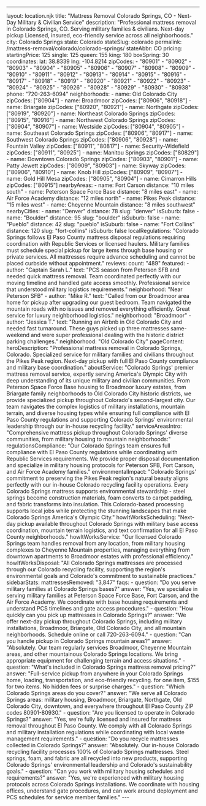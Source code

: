 ---
layout: location.njk
title: "Mattress Removal Colorado Springs, CO - Next-Day Military & Civilian Service"
description: "Professional mattress removal in Colorado Springs, CO. Serving military families & civilians. Next-day pickup Licensed, insured, eco-friendly service across all neighborhoods."
city: Colorado Springs state: Colorado stateSlug: colorado
permalink: /mattress-removal/colorado/colorado-springs/ stateAbbr: CO pricing: startingPrice: 125 single: 125 queen: 155 king: 180 boxSpring: 30 coordinates: lat: 38.8339 lng: -104.8214 zipCodes: - "80901" - "80902" - "80903" - "80904" - "80905" - "80906" - "80907" - "80908" - "80909" - "80910" - "80911" - "80912" - "80913" - "80914" - "80915" - "80916" - "80917" - "80918" - "80919" - "80920" - "80921" - "80922" - "80923" - "80924" - "80925" - "80926" - "80928" - "80929" - "80930" - "80938" phone: "720-263-6094" neighborhoods: - name: Old Colorado City zipCodes: ["80904"] - name: Broadmoor zipCodes: ["80906", "80918"] - name: Briargate zipCodes: ["80920", "80921"] - name: Northgate zipCodes: ["80919", "80920"] - name: Northeast Colorado Springs zipCodes: ["80915", "80916"] - name: Northwest Colorado Springs zipCodes: ["80904", "80907"] - name: Westside zipCodes: ["80904", "80905"] - name: Southeast Colorado Springs zipCodes: ["80906", "80917"] - name: Southwest Colorado Springs zipCodes: ["80906", "80928"] - name: Fountain Valley zipCodes: ["80911", "80817"] - name: Security-Widefield zipCodes: ["80911", "80925"] - name: Manitou Springs zipCodes: ["80829"] - name: Downtown Colorado Springs zipCodes: ["80903", "80901"] - name: Patty Jewett zipCodes: ["80909", "80903"] - name: Skyway zipCodes: ["80906", "80910"] - name: Knob Hill zipCodes: ["80909", "80907"] - name: Gold Hill Mesa zipCodes: ["80905", "80904"] - name: Cimarron Hills zipCodes: ["80915"] nearbyAreas: - name: Fort Carson distance: "10 miles south" - name: Peterson Space Force Base distance: "8 miles east" - name: Air Force Academy distance: "12 miles north" - name: Pikes Peak distance: "15 miles west" - name: Cheyenne Mountain distance: "8 miles southwest" nearbyCities: - name: "Denver" distance: 78 slug: "denver" isSuburb: false - name: "Boulder" distance: 95 slug: "boulder" isSuburb: false - name: "Pueblo" distance: 42 slug: "pueblo" isSuburb: false - name: "Fort Collins" distance: 120 slug: "fort-collins" isSuburb: false localRegulations: "Colorado Springs follows El Paso County mattress disposal regulations requiring coordination with Republic Services or licensed haulers. Military families must schedule special pickup for large items through base housing or private services. All mattresses require advance scheduling and cannot be placed curbside without appointment." reviews: count: "489" featured: - author: "Captain Sarah L." text: "PCS season from Peterson SFB and needed quick mattress removal. Team coordinated perfectly with our moving timeline and handled gate access smoothly. Professional service that understood military logistics requirements." neighborhood: "Near Peterson SFB" - author: "Mike R." text: "Called from our Broadmoor area home for pickup after upgrading our guest bedroom. Team navigated the mountain roads with no issues and removed everything efficiently. Great service for luxury neighborhood logistics." neighborhood: "Broadmoor" - author: "Jessica T." text: "Running an Airbnb in Old Colorado City and needed fast turnaround. These guys picked up three mattresses same-weekend and were super professional dealing with the historic district parking challenges." neighborhood: "Old Colorado City" pageContent: heroDescription: "Professional mattress removal in Colorado Springs, Colorado. Specialized service for military families and civilians throughout the Pikes Peak region. Next-day pickup with full El Paso County compliance and military base coordination." aboutService: "Colorado Springs' premier mattress removal service, expertly serving America's Olympic City with deep understanding of its unique military and civilian communities. From Peterson Space Force Base housing to Broadmoor luxury estates, from Briargate family neighborhoods to Old Colorado City historic districts, we provide specialized pickup throughout Colorado's second-largest city. Our team navigates the complex logistics of military installations, mountain terrain, and diverse housing types while ensuring full compliance with El Paso County regulations and supporting Colorado Springs' environmental leadership through our in-house recycling facility." serviceAreasIntro: "Comprehensive mattress pickup throughout Colorado Springs' diverse communities, from military housing to mountain neighborhoods:" regulationsCompliance: "Our Colorado Springs team ensures full compliance with El Paso County regulations while coordinating with Republic Services requirements. We provide proper disposal documentation and specialize in military housing protocols for Peterson SFB, Fort Carson, and Air Force Academy families." environmentalImpact: "Colorado Springs' commitment to preserving the Pikes Peak region's natural beauty aligns perfectly with our in-house Colorado recycling facility operations. Every Colorado Springs mattress supports environmental stewardship - steel springs become construction materials, foam converts to carpet padding, and fabric transforms into insulation. This Colorado-based processing supports local jobs while protecting the stunning landscapes that make Colorado Springs America's Olympic City." howItWorksScheduling: "Next-day pickup available throughout Colorado Springs with military base access coordination, mountain terrain logistics, and text confirmation for all El Paso County neighborhoods." howItWorksService: "Our licensed Colorado Springs team handles removal from any location, from military housing complexes to Cheyenne Mountain properties, managing everything from downtown apartments to Broadmoor estates with professional efficiency." howItWorksDisposal: "All Colorado Springs mattresses are processed through our Colorado recycling facility, supporting the region's environmental goals and Colorado's commitment to sustainable practices." sidebarStats: mattressesRemoved: "3,847" faqs: - question: "Do you serve military families at Colorado Springs bases?" answer: "Yes, we specialize in serving military families at Peterson Space Force Base, Fort Carson, and the Air Force Academy. We coordinate with base housing requirements and understand PCS timelines and gate access procedures." - question: "How quickly can you pick up mattresses in Colorado Springs?" answer: "We offer next-day pickup throughout Colorado Springs, including military installations, Broadmoor, Briargate, Old Colorado City, and all mountain neighborhoods. Schedule online or call 720-263-6094." - question: "Can you handle pickup in Colorado Springs mountain areas?" answer: "Absolutely. Our team regularly services Broadmoor, Cheyenne Mountain areas, and other mountainous Colorado Springs locations. We bring appropriate equipment for challenging terrain and access situations." - question: "What's included in Colorado Springs mattress removal pricing?" answer: "Full-service pickup from anywhere in your Colorado Springs home, loading, transportation, and eco-friendly recycling. for one item, $155 for two items. No hidden fees or surprise charges." - question: "Which Colorado Springs areas do you cover?" answer: "We serve all Colorado Springs areas: military housing, Broadmoor, Briargate, Northgate, Old Colorado City, downtown, and everywhere throughout El Paso County ZIP codes 80901-80930." - question: "Are you licensed to operate in Colorado Springs?" answer: "Yes, we're fully licensed and insured for mattress removal throughout El Paso County. We comply with all Colorado Springs and military installation regulations while coordinating with local waste management requirements." - question: "Do you recycle mattresses collected in Colorado Springs?" answer: "Absolutely. Our in-house Colorado recycling facility processes 100% of Colorado Springs mattresses. Steel springs, foam, and fabric are all recycled into new products, supporting Colorado Springs' environmental leadership and Colorado's sustainability goals." - question: "Can you work with military housing schedules and requirements?" answer: "Yes, we're experienced with military housing protocols across Colorado Springs installations. We coordinate with housing offices, understand gate procedures, and can work around deployment and PCS schedules for service member families." ---